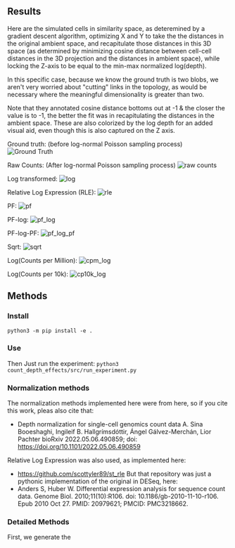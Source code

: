 

## Results
Here are the simulated cells in similarity space, as deteremined by a gradient descent algorithm, optimizing X and Y to take the the distances in the original ambient space, and recapitulate those distances in this 3D space (as determined by minimizing cosine distance between cell-cell distances in the 3D projection and the distances in ambient space), while locking the Z-axis to be equal to the min-max normalized log(depth).

In this specific case, because we know the ground truth is two blobs, we aren't very worried about "cutting" links in the topology, as would be necessary where the meaningful dimensionality is greater than two.

Note that they annotated cosine distance bottoms out at -1 & the closer the value is to -1, the better the fit was in recapitulating the distances in the ambient space. These are also colorized by the log depth for an added visual aid, even though this is also captured on the Z axis.

Ground truth: (before log-normal Poisson sampling process)
![Ground Truth](assets/3D/ground_truth.gif)

Raw Counts: (After log-normal Poisson sampling process)
![raw counts](assets/3D/raw.gif)

Log transformed:
![log](assets/3D/log.gif)

Relative Log Expression (RLE): 
![rle](assets/3D/rle.gif)

PF:
![pf](assets/3D/pf.gif)

PF-log:
![pf_log](assets/3D/pf_log.gif)

PF-log-PF:
![pf_log_pf](assets/3D/pf_log_pf.gif)

Sqrt:
![sqrt](assets/3D/sqrt.gif)

Log(Counts per Million):
![cpm_log](assets/3D/cpm_log.gif)

Log(Counts per 10k):
![cp10k_log](assets/3D/cp10k_log.gif)



## Methods
### Install 
`python3 -m pip install -e .`

### Use
Then Just run the experiment:
`python3 count_depth_effects/src/run_experiment.py`

### Normalization methods
The normalization methods implemented here were from here, so if you cite this work, pleas also cite that:
-  Depth normalization for single-cell genomics count data
A. Sina Booeshaghi, Ingileif B. Hallgrímsdóttir, Ángel Gálvez-Merchán, Lior Pachter
bioRxiv 2022.05.06.490859; doi: https://doi.org/10.1101/2022.05.06.490859 

Relative Log Expression was also used, as implemented here:
- https://github.com/scottyler89/st_rle
But that repository was just a pythonic implementation of the original in DESeq, here:
- Anders S, Huber W. Differential expression analysis for sequence count data. Genome Biol. 2010;11(10):R106. doi: 10.1186/gb-2010-11-10-r106. Epub 2010 Oct 27. PMID: 20979621; PMCID: PMC3218662.

### Detailed Methods
First, we generate the 
